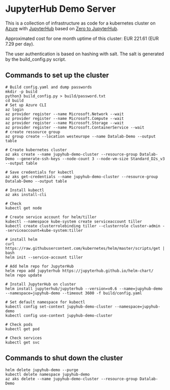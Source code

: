 # JupyterHub Demo Server

This is a collection of infrastructure as code for a kubernetes cluster on [Azure](https://azure.microsoft.com) with [JupyterHub](https://jupyterhub.readthedocs.io/en/stable/) based on [Zero to JupyterHub](https://z2jh.jupyter.org).

Approximated cost for one month uptime of this cluster: EUR 221.61 
(EUR 7.29 per day).

The user authentication is based on hashing with salt. The salt is generated by the build_config.py script.

## Commands to set up the cluster
``` 
# Build config.yaml and dump passwords
mkdir -p build
python3 build_config.py > build/password.txt
cd build
# Set up Azure CLI
az login
az provider register --name Microsoft.Network --wait
az provider register --name Microsoft.Compute --wait
az provider register --name Microsoft.Storage --wait
az provider register --name Microsoft.ContainerService --wait
# create ressource group
az group create --location westeurope --name Datalab-Demo --output table

# Create kubernetes cluster
az aks create --name jupyhub-demo-cluster --resource-group Datalab-Demo --generate-ssh-keys --node-count 3 --node-vm-size Standard_D2s_v3 --output table

# Save credentials for kubectl
az aks get-credentials --name jupyhub-demo-cluster --resource-group Datalab-Demo --output table

# Install kubectl
az aks install-cli 

# Check
kubectl get node

# Create service account for helm/tiller
kubectl --namespace kube-system create serviceaccount tiller
kubectl create clusterrolebinding tiller --clusterrole cluster-admin --serviceaccount=kube-system:tiller

# install helm
curl https://raw.githubusercontent.com/kubernetes/helm/master/scripts/get | bash
helm init --service-account tiller

# Add helm repo for JupyterHub
helm repo add jupyterhub https://jupyterhub.github.io/helm-chart/
helm repo update

# Install JupyterHub on cluster
helm install jupyterhub/jupyterhub --version=v0.6 --name=jupyhub-demo --namespace=jupyhub-demo --timeout 3600 -f build/config.yaml

# Set default namespace for kubectl
kubectl config set-context jupyhub-demo-cluster --namespace=jupyhub-demo
kubectl config use-context jupyhub-demo-cluster

# Check pods
kubectl get pod

# Check services
kubectl get svc
```

## Commands to shut down the cluster
```
helm delete jupyhub-demo --purge
kubectl delete namespace jupyhub-demo
az aks delete --name jupyhub-demo-cluster --resource-group Datalab-Demo
```
